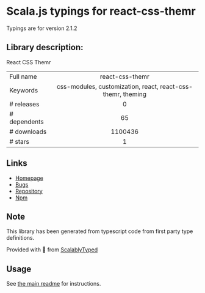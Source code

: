 
# Scala.js typings for react-css-themr

Typings are for version 2.1.2

## Library description:
React CSS Themr

|                    |                 |
| ------------------ | :-------------: |
| Full name          | react-css-themr |
| Keywords           | css-modules, customization, react, react-css-themr, theming |
| # releases         | 0 |
| # dependents       | 65 |
| # downloads        | 1100436 |
| # stars            | 1 |

## Links
- [Homepage](https://github.com/javivelasco/react-css-themr#readme)
- [Bugs](https://github.com/javivelasco/react-css-themr/issues)
- [Repository](https://github.com/javivelasco/react-css-themr)
- [Npm](https://www.npmjs.com/package/react-css-themr)
    


## Note
This library has been generated from typescript code from first party type definitions.

Provided with :purple_heart: from [ScalablyTyped](https://github.com/oyvindberg/ScalablyTyped)

## Usage
See [the main readme](../../readme.md) for instructions.


